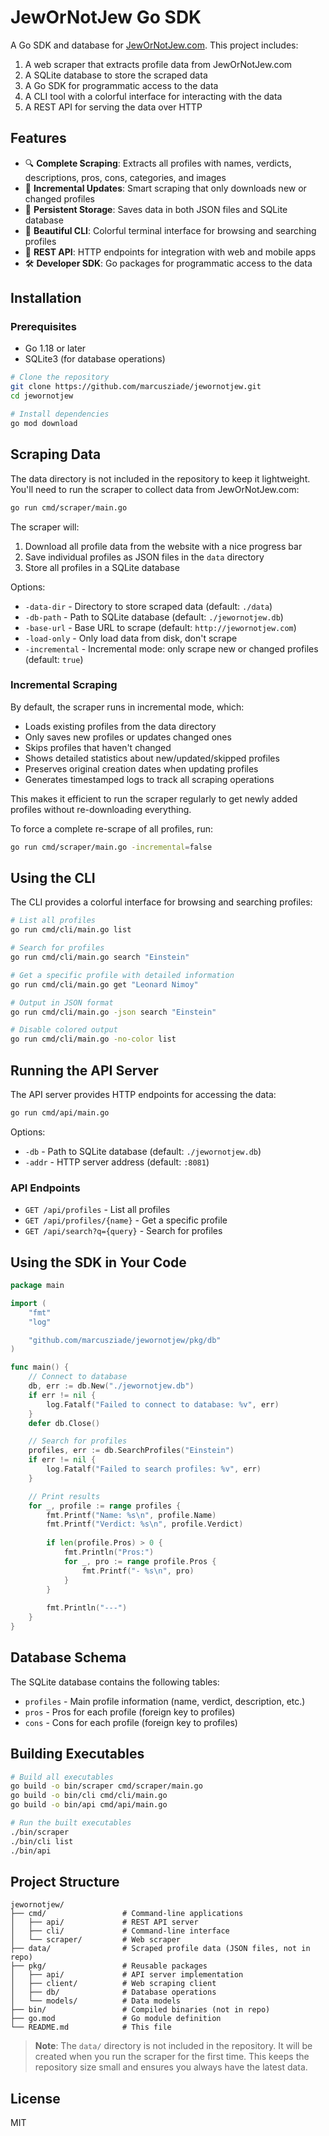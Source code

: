 # JewOrNotJew Go SDK

A Go SDK and database for [JewOrNotJew.com](http://jewornotjew.com). This project includes:

1. A web scraper that extracts profile data from JewOrNotJew.com
2. A SQLite database to store the scraped data
3. A Go SDK for programmatic access to the data
4. A CLI tool with a colorful interface for interacting with the data
5. A REST API for serving the data over HTTP

## Features

- 🔍 **Complete Scraping**: Extracts all profiles with names, verdicts, descriptions, pros, cons, categories, and images
- 🔄 **Incremental Updates**: Smart scraping that only downloads new or changed profiles
- 💾 **Persistent Storage**: Saves data in both JSON files and SQLite database
- 🌈 **Beautiful CLI**: Colorful terminal interface for browsing and searching profiles
- 🚀 **REST API**: HTTP endpoints for integration with web and mobile apps
- 🛠️ **Developer SDK**: Go packages for programmatic access to the data

## Installation

### Prerequisites

- Go 1.18 or later
- SQLite3 (for database operations)

```bash
# Clone the repository
git clone https://github.com/marcusziade/jewornotjew.git
cd jewornotjew

# Install dependencies
go mod download
```

## Scraping Data

The data directory is not included in the repository to keep it lightweight. You'll need to run the scraper to collect data from JewOrNotJew.com:

```bash
go run cmd/scraper/main.go
```

The scraper will:
1. Download all profile data from the website with a nice progress bar
2. Save individual profiles as JSON files in the `data` directory
3. Store all profiles in a SQLite database

Options:
- `-data-dir` - Directory to store scraped data (default: `./data`)
- `-db-path` - Path to SQLite database (default: `./jewornotjew.db`)
- `-base-url` - Base URL to scrape (default: `http://jewornotjew.com`)
- `-load-only` - Only load data from disk, don't scrape
- `-incremental` - Incremental mode: only scrape new or changed profiles (default: `true`)

### Incremental Scraping

By default, the scraper runs in incremental mode, which:
- Loads existing profiles from the data directory
- Only saves new profiles or updates changed ones
- Skips profiles that haven't changed
- Shows detailed statistics about new/updated/skipped profiles
- Preserves original creation dates when updating profiles
- Generates timestamped logs to track all scraping operations

This makes it efficient to run the scraper regularly to get newly added profiles without re-downloading everything.

To force a complete re-scrape of all profiles, run:

```bash
go run cmd/scraper/main.go -incremental=false
```

## Using the CLI

The CLI provides a colorful interface for browsing and searching profiles:

```bash
# List all profiles
go run cmd/cli/main.go list

# Search for profiles
go run cmd/cli/main.go search "Einstein"

# Get a specific profile with detailed information
go run cmd/cli/main.go get "Leonard Nimoy"

# Output in JSON format
go run cmd/cli/main.go -json search "Einstein"

# Disable colored output
go run cmd/cli/main.go -no-color list
```

## Running the API Server

The API server provides HTTP endpoints for accessing the data:

```bash
go run cmd/api/main.go
```

Options:
- `-db` - Path to SQLite database (default: `./jewornotjew.db`)
- `-addr` - HTTP server address (default: `:8081`)

### API Endpoints

- `GET /api/profiles` - List all profiles
- `GET /api/profiles/{name}` - Get a specific profile
- `GET /api/search?q={query}` - Search for profiles

## Using the SDK in Your Code

```go
package main

import (
	"fmt"
	"log"

	"github.com/marcusziade/jewornotjew/pkg/db"
)

func main() {
	// Connect to database
	db, err := db.New("./jewornotjew.db")
	if err != nil {
		log.Fatalf("Failed to connect to database: %v", err)
	}
	defer db.Close()

	// Search for profiles
	profiles, err := db.SearchProfiles("Einstein")
	if err != nil {
		log.Fatalf("Failed to search profiles: %v", err)
	}

	// Print results
	for _, profile := range profiles {
		fmt.Printf("Name: %s\n", profile.Name)
		fmt.Printf("Verdict: %s\n", profile.Verdict)
		
		if len(profile.Pros) > 0 {
			fmt.Println("Pros:")
			for _, pro := range profile.Pros {
				fmt.Printf("- %s\n", pro)
			}
		}
		
		fmt.Println("---")
	}
}
```

## Database Schema

The SQLite database contains the following tables:

- `profiles` - Main profile information (name, verdict, description, etc.)
- `pros` - Pros for each profile (foreign key to profiles)
- `cons` - Cons for each profile (foreign key to profiles)

## Building Executables

```bash
# Build all executables
go build -o bin/scraper cmd/scraper/main.go
go build -o bin/cli cmd/cli/main.go
go build -o bin/api cmd/api/main.go

# Run the built executables
./bin/scraper
./bin/cli list
./bin/api
```

## Project Structure

```
jewornotjew/
├── cmd/                 # Command-line applications
│   ├── api/             # REST API server
│   ├── cli/             # Command-line interface
│   └── scraper/         # Web scraper
├── data/                # Scraped profile data (JSON files, not in repo)
├── pkg/                 # Reusable packages
│   ├── api/             # API server implementation
│   ├── client/          # Web scraping client
│   ├── db/              # Database operations
│   └── models/          # Data models
├── bin/                 # Compiled binaries (not in repo)
├── go.mod               # Go module definition
└── README.md            # This file
```

> **Note**: The `data/` directory is not included in the repository. It will be created when you run the scraper for the first time. This keeps the repository size small and ensures you always have the latest data.

## License

MIT
